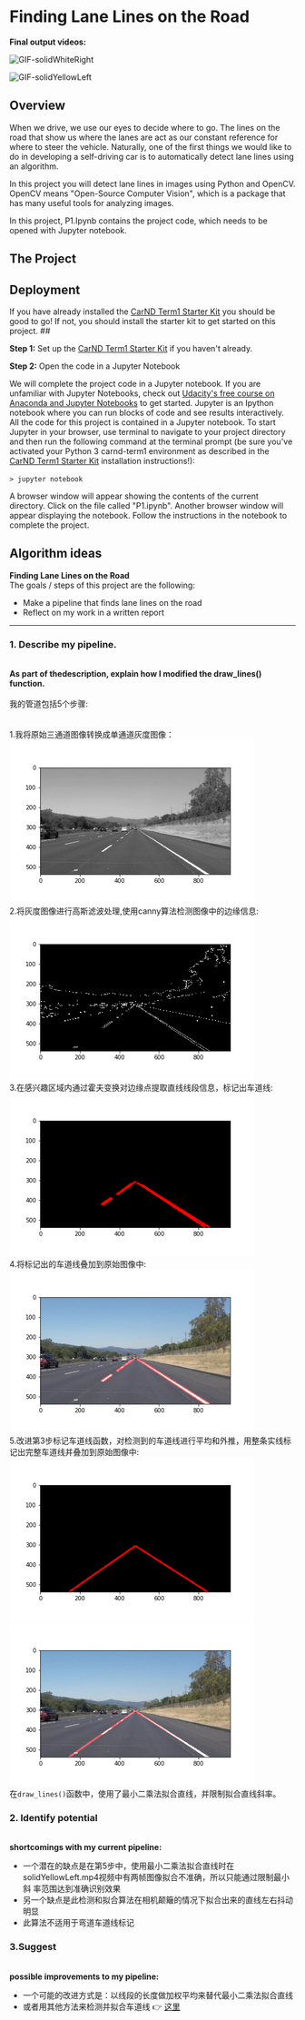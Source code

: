 # **Finding Lane Lines on the Road** 

**Final output videos:**

![GIF-solidWhiteRight](./test_videos_output/GIF-solidWhiteRight.gif)


![GIF-solidYellowLeft](./test_videos_output/GIF-solidYellowLeft.gif)


Overview
---

When we drive, we use our eyes to decide where to go.  The lines
on the road that show us where the lanes are act as our constant reference for
where to steer the vehicle.  Naturally, one of the first things we would like to
do in developing a self-driving car is to automatically detect lane lines using
an algorithm.

In this project you will detect lane lines in images using Python
and OpenCV.  OpenCV means "Open-Source Computer Vision", which is a package that
has many useful tools for analyzing images.  

In this project, P1.Ipynb contains the project code, which needs to be opened with Jupyter notebook.

The Project
---

##  Deployment
If you have already installed the [CarND Term1 Starter
Kit](https://github.com/GuoliangPeng/CarND-Term1-Starter-Kit/blob/master/README.md)
you should be good to go!   If not, you should install the starter kit to get
started on this project. ##

**Step 1:** Set up the [CarND Term1 Starter
Kit](https://github.com/GuoliangPeng/CarND-Term1-Starter-Kit/blob/master/README.md)
if you haven't already.

**Step 2:** Open the code in a Jupyter Notebook

We
will complete the project code in a Jupyter notebook.  If you are unfamiliar
with Jupyter Notebooks, check out [Udacity's free course on Anaconda and Jupyter
Notebooks](https://classroom.udacity.com/courses/ud1111) to get started.
Jupyter
is an Ipython notebook where you can run blocks of code and see results
interactively.  All the code for this project is contained in a Jupyter
notebook. To start Jupyter in your browser, use terminal to navigate to your
project directory and then run the following command at the terminal prompt (be
sure you've activated your Python 3 carnd-term1 environment as described in the
[CarND Term1 Starter Kit](https://github.com/GuoliangPeng/CarND-Term1-Starter-Kit/blob/master/README.md) installation instructions!):

`> jupyter notebook`

A browser window will appear showing the contents of the current directory.  Click
on the file called "P1.ipynb".  Another browser window will appear displaying
the notebook.  Follow the instructions in the notebook to complete the project.


## Algorithm ideas

**Finding Lane Lines on the Road**
<br/>The goals / steps of this project are the following:</br>
* Make a pipeline
that finds lane lines on the road      
* Reflect on my work in a written
report
--- 

### 1. Describe my pipeline. 
<br/>**As part of
thedescription, explain how I modified the draw_lines() function.** </br>
<br/>我的管道包括5个步骤:</br>  
<br/>1.我将原始三通道图像转换成单通道灰度图像：</br>
![gray_image](./writeup_images/gray_image.png)
<br/>2.将灰度图像进行高斯滤波处理,使用canny算法检测图像中的边缘信息:</br>
![edges_image](./writeup_images/edges_image.png)
<br/>3.在感兴趣区域内通过霍夫变换对边缘点提取直线线段信息，标记出车道线:</br>
![line_edges1_image](./writeup_images/line_edges1_image.png)
<br/>4.将标记出的车道线叠加到原始图像中:</br>
![line1_image](./writeup_images/line1_image.png)
<br/>5.改进第3步标记车道线函数，对检测到的车道线进行平均和外推，用整条实线标记出完整车道线并叠加到原始图像中:</br>
![line_edges2_image](./writeup_images/line_edges2_image.png)
![line2_image](./writeup_images/line2_image.png)
<br/>在`draw_lines()`函数中，使用了最小二乘法拟合直线，并限制拟合直线斜率。</br>

### 2. Identify potential
<br/>**shortcomings with my current pipeline:**</br>  
*    一个潜在的缺点是在第5步中，使用最小二乘法拟合直线时在solidYellowLeft.mp4视频中有两帧图像拟合不准确，所以只能通过限制最小斜
     率范围达到准确识别效果
*    另一个缺点是此检测和拟合算法在相机颠簸的情况下拟合出来的直线左右抖动明显  
*    此算法不适用于弯道车道线标记  
  
  
### 3.Suggest
<br/>**possible improvements to my pipeline:**</br>  
*    一个可能的改进方式是：以线段的长度做加权平均来替代最小二乘法拟合直线 
*    或者用其他方法来检测并拟合车道线  :point_right: [这里](https://github.com/GuoliangPeng/CarND-Advanced-Lane-Lines-pgl)

